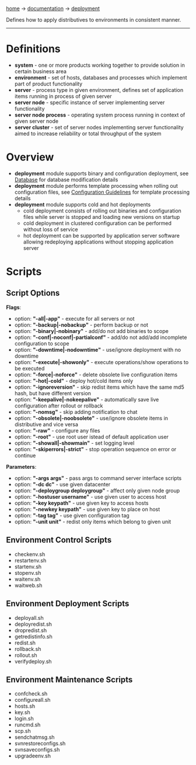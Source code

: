 [home](home.md) -> [documentation](documentation.md) -> [deployment](deployment.md)

Defines how to apply distributives to environments in consistent manner.



---


# Definitions #

  * **system** - one or more products working together to provide solution in certain business area
  * **environment** - set of hosts, databases and processes which implement part of product functionality
  * **server** - process type in given environment, defines set of application items running in process of given server
  * **server node** - specific instance of server implementing server functionality
  * **server node process** - operating system process running in context of given server node
  * **server cluster** - set of server nodes implementing server functionality aimed to increase reliability or total throughput of the system

# Overview #

  * **deployment** module supports binary and configuration deployment, see [Database](database.md) for database modification details
  * **deployment** module performs template processing when rolling out configuration files, see [Configuration Guidelines](configurationguidelines.md) for template processing details
  * **deployment** module supports cold and hot deployments
    * cold deployment consists of rolling out binaries and configuration files while server is stopped and loading new versions on startup
    * cold deployment in clustered configuration can be performed without loss of service
    * hot deployment can be supported by application server software allowing redeploying applications without stopping application server

# Scripts #

## Script Options ##

**Flags**:
  * option: **"-all|-app"** - execute for all servers or not
  * option: **"-backup|-nobackup"** - perform backup or not
  * option: **"-binary|-nobinary"** - add/do not add binaries to scope
  * option: **"-conf|-noconf|-partialconf"** - add/do not add/add incomplete configuration to scope
  * option: **"-downtime|-nodowntime"** - use/ignore deployment with no downtime
  * option: **"-execute|-showonly"** - execute operations/show operations to be executed
  * option: **"-force|-noforce"** - delete obsolete live configuration items
  * option: **"-hot|-cold"** - deploy hot/cold items only
  * option: **"-ignoreversion"** - skip redist items which have the same md5 hash, but have different version
  * option: **"-keepalive|-nokeepalive"** - automatically save live configuration after rollout or rollback
  * option: **"-nomsg"** - skip adding notification to chat
  * option: **"-obsolete|-noobsolete"** - use/ignore obsolete items in distributive and vice versa
  * option: **"-raw"** - configure any files
  * option: **"-root"** - use root user istead of default application user
  * option: **"-showall|-showmain"** - set logging level
  * option: **"-skiperrors|-strict"** - stop operation sequence on error or continue

**Parameters**:
  * option: **"-args args"** - pass args to command server interface scripts
  * option: **"-dc dc"** - use given datacenter
  * option: **"-deploygroup deploygroup"** - affect only given node group
  * option: **"-hostuser username"** - use given user to access host
  * option: **"-key keypath"** - use given key to access hosts
  * option: **"-newkey keypath"** - use given key to place on host
  * option: **"-tag tag"** - use given configuration tag
  * option: **"-unit unit"** - redist only items which belong to given unit

## Environment Control Scripts ##

  * checkenv.sh
  * restartenv.sh
  * startenv.sh
  * stopenv.sh
  * waitenv.sh
  * waitweb.sh

## Environment Deployment Scripts ##

  * deployall.sh
  * deployredist.sh
  * dropredist.sh
  * getredistinfo.sh
  * redist.sh
  * rollback.sh
  * rollout.sh
  * verifydeploy.sh

## Environment Maintenance Scripts ##

  * confcheck.sh
  * configureall.sh
  * hosts.sh
  * key.sh
  * login.sh
  * runcmd.sh
  * scp.sh
  * sendchatmsg.sh
  * svnrestoreconfigs.sh
  * svnsaveconfigs.sh
  * upgradeenv.sh